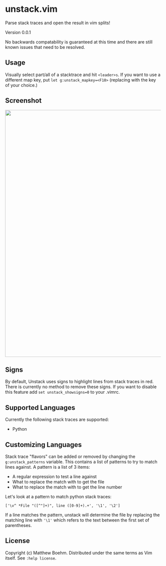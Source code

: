 unstack.vim
=============

Parse stack traces and open the result in vim splits!

Version 0.0.1

No backwards compatability is guaranteed at this time and there are still known issues that need to be resolved.


Usage
-----
Visually select part/all of a stacktrace and hit `<leader>s`. If you want to use a different map key, put `let g:unstack_mapkey=<F10>` (replacing <F10> with the key of your choice.)


Screenshot
----------
<img src="http://i.imgur.com/iQdg3.png" width="800"/>


Signs
-----
By default, Unstack uses signs to highlight lines from stack traces in red. There is currently no method to remove these signs. If you want to disable this feature add `set unstack_showsigns=0` to your .vimrc.


Supported Languages
-------------------
Currently the following stack traces are supported:

* Python

Customizing Languages
---------------------
Stack trace "flavors" can be added or removed by changing the  `g:unstack_patterns` variable. This contains a list of patterns to try to match lines against. A pattern is a list of 3 items:

* A regular expression to test a line against
* What to replace the match with to get the file
* What to replace the match with to get the line number

Let's look at a pattern to match python stack traces:

`['\v^ *File "([^"]+)", line ([0-9]+).+', '\1', '\2']`

If a line matches the pattern, unstack will determine the file by replacing the matching line with `'\1'` which refers to the text between the first set of parentheses.

License
-------
Copyright (c) Matthew Boehm.  Distributed under the same terms as Vim itself.
See `:help license`.
